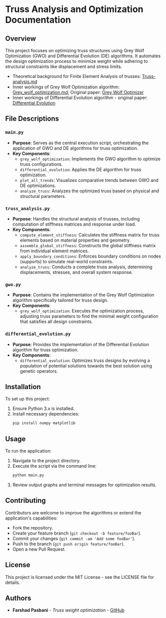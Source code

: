 # Truss Analysis and Optimization Documentation

## Overview
This project focuses on optimizing truss structures using Grey Wolf Optimization (GWO) and Differential Evolution (DE) algorithms. It automates the design optimization process to minimize weight while adhering to structural constraints like displacement and stress limits.
- Theoretical background for Finite Element Analysis of trusses: [Truss-analysis.md](Truss-analysis.md)
- Inner workings of Grey Wolf Optimization algorithm: [Grey_wolf_optimization.md](Grey_wolf_optimization.md); Original paper: [Grey Wolf Optimizer](https://www.sciencedirect.com/science/article/abs/pii/S0965997813001853)
- Inner workings of Differential Evolution algorithm - original paper: [Differential Evolution](https://link.springer.com/article/10.1023/A:1008202821328)

## File Descriptions

### `main.py`
- **Purpose**: Serves as the central execution script, orchestrating the application of GWO and DE algorithms for truss optimization.
- **Key Components**:
  - `grey_wolf_optimization`: Implements the GWO algorithm to optimize truss configurations.
  - `differential_evolution`: Applies the DE algorithm for truss optimization.
  - `plot_all_trends`: Visualizes comparative trends between GWO and DE optimizations.
  - `analyze_truss`: Analyzes the optimized truss based on physical and structural parameters.

### `truss_analysis.py`
- **Purpose**: Handles the structural analysis of trusses, including computation of stiffness matrices and response under load.
- **Key Components**:
  - `compute_element_stiffness`: Calculates the stiffness matrix for truss elements based on material properties and geometry.
  - `assemble_global_stiffness`: Constructs the global stiffness matrix from individual element matrices.
  - `apply_boundary_conditions`: Enforces boundary conditions on nodes (supports) to simulate real-world constraints.
  - `analyze_truss`: Conducts a complete truss analysis, determining displacements, stresses, and overall system response.

### `gwo.py`
- **Purpose**: Contains the implementation of the Grey Wolf Optimization algorithm specifically tailored for truss design.
- **Key Components**:
  - `grey_wolf_optimization`: Executes the optimization process, adjusting truss parameters to find the minimal weight configuration that satisfies all design constraints.

### `differential_evolution.py`
- **Purpose**: Provides the implementation of the Differential Evolution algorithm for truss optimization.
- **Key Components**:
  - `differential_evolution`: Optimizes truss designs by evolving a population of potential solutions towards the best solution using genetic operators.

## Installation
To set up this project:
1. Ensure Python 3.x is installed.
2. Install necessary dependencies:
   ```bash
   pip install numpy matplotlib

## Usage
To run the application:
1. Navigate to the project directory.
2. Execute the script via the command line:
   ```bash
   python main.py
3. Review output graphs and terminal messages for optimization results.

## Contributing
Contributors are welcome to improve the algorithms or extend the application's capabilities:
- Fork the repository.
- Create your feature branch (`git checkout -b feature/fooBar`).
- Commit your changes (`git commit -am 'Add some fooBar'`).
- Push to the branch (`git push origin feature/fooBar`).
- Open a new Pull Request.

## License
This project is licensed under the MIT License - see the LICENSE file for details.

## Authors
- **Farshad Pasbani** - *Truss weight optimization* - [GitHub](https://github.com/farshadpasbani)


